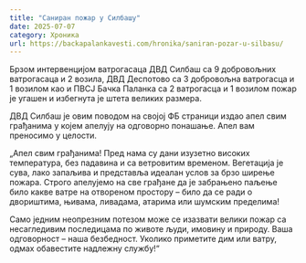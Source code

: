 ```yaml
---
title: "Саниран пожар у Силбашу"
date: 2025-07-07
category: Хроника
url: https://backapalankavesti.com/hronika/saniran-pozar-u-silbasu/
---
```


Брзом интервенцијом ватрогасаца ДВД Силбаш са 9 добровољних ватрогасаца и 2 возила, ДВД Деспотово са 3 добровољна ватрогасца и 1 возилом као и ПВСЈ Бачка Паланка са 2 ватрогасца и 1 возилом пожар је угашен и избегнута је штета великих размера.

ДВД Силбаш је овим поводом на својој ФБ страници издао апел свим грађанима у којем апелују на одговорно понашање. Апел вам преносимо у целости.

„Апел свим грађанима!
Пред нама су дани изузетно високих температура, без падавина и са ветровитим временом. Вегетација је сува, лако запаљива и представља идеалан услов за брзо ширење пожара. Строго апелујемо на све грађане да је забрањено паљење било какве ватре на отвореном простору – било да се ради о двориштима, њивама, ливадама, атарима или шумским пределима!

Само једним неопрезним потезом може се изазвати велики пожар са несагледивим последицама по животе људи, имовину и природу.
Ваша одговорност – наша безбедност.
Уколико приметите дим или ватру, одмах обавестите надлежну службу!“

